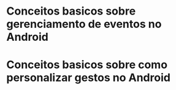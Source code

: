 # Conceitos basicos sobre gerenciamento de eventos no Android
# Conceitos basicos sobre como personalizar gestos no Android
